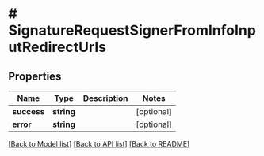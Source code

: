 # # SignatureRequestSignerFromInfoInputRedirectUrls

## Properties

Name | Type | Description | Notes
------------ | ------------- | ------------- | -------------
**success** | **string** |  | [optional]
**error** | **string** |  | [optional]

[[Back to Model list]](../../README.md#models) [[Back to API list]](../../README.md#endpoints) [[Back to README]](../../README.md)
